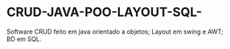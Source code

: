# CRUD-JAVA-POO-LAYOUT-SQL-
Software CRUD feito em java orientado a objetos;
Layout em swing e AWT;
BD em SQL.
